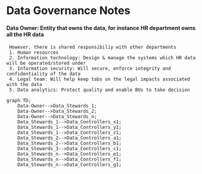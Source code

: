 # Data Governance Notes
#### Data Owner: Entity that owns the data, for instance HR department owns all the HR data
     However, there is shared responsibiliy with other departments
     1. Human resources
     2. Information technology: Design & manage the systems which HR data will be operated/stored under
     3. Information security: Will secure, enforce integrity and confidentiality of the data
     4. Legal team: Will help keep tabs on the legal impacts associated with the data
     5. Data analytics: Protect quality and enable BUs to take decision

```mermaid
graph TD;
    Data-Owner-->Data_Stewards_1;
    Data-Owner-->Data_Stewards_2;
    Data-Owner-->Data_Stewards_n; 
    Data_Stewards_1-->Data_Controllers_x1;
    Data_Stewards_1-->Data_Controllers_y1;
    Data_Stewards_1-->Data_Controllers_z1;
    Data_Stewards_2-->Data_Controllers_a1;
    Data_Stewards_2-->Data_Controllers_b1;
    Data_Stewards_3-->Data_Controllers_c1;
    Data_Stewards_n-->Data_Controllers_e1;
    Data_Stewards_n-->Data_Controllers_f1;
    Data_Stewards_n-->Data_Controllers_g1;
```
